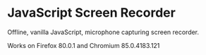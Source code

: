 # JavaScript Screen Recorder

Offline, vanilla JavaScript, microphone capturing screen recorder.

Works on Firefox 80.0.1 and Chromium 85.0.4183.121
